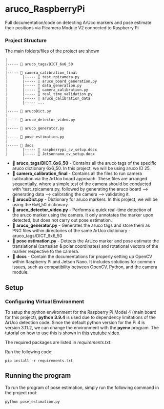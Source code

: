 # aruco_RaspberryPi
Full documentation/code on detecting ArUco markers and pose estimate their positions via Picamera Module V2 connected to Raspberry Pi

### Project Structure
The main folders/files of the project are shown
```
|
|----- 📁 aruco_tags/DICT_6x6_50
|
|----- 📁 camera_calibration_final
|       |----- 🐍 test_rpicamera.py
|       |----- 🐍 aruco_board_generation.py
|       |----- 🐍 data_generation.py
|       |----- 🐍 camera_calibration.py
|       |----- 🐍 real_time_validation.py
|       |----- 📁 aruco_calibration_data
|       |----- ...
|
|----- 🐍 arucoDict.py
|
|----- 🐍 aruco_detector_video.py
|
|----- 🐍 aruco_generator.py
|
|----- 🐍 pose estimation.py
|
|----- 📁 docs
|       |----- 📄 raspberrypi_cv_setup.docx
|       |----- 📄 Jetsonnano_cv_setup.docx

```
* 📁 **aruco_tags/DICT_6x6_50** - Contains all the aruco tags of the specific aruco dictionary 6x6_50. In this project, we will be using aruco ID 25.
* 📁 **camera_calibration_final** - Contains all the files to run camera calibration via the ArUco board approach. These files are arranged sequentially, where a simple test of the camera should be conducted with 'test_rpicamera.py, followed by generating the aruco board --> generating data --> calibrating the camera --> validating it.
* 🐍 **arucoDict.py** - Dictionary for aruco markers. In this project, we will be using the 6x6_50 dictionary.
* 🐍 **aruco_detector_video.py** - Performs a quick real-time detection of the aruco marker using the camera. It only annotates the marker upon detected, but does not carry out pose estimation.
* 🐍 **aruco_generator.py** - Generates the aruco tags and store them as PNG files within directories of the same ArUco dictionary - aruco_tags/DICT_6x6_50
* 🐍 **pose estimation.py** - Detects the ArUco marker and pose estimate the translational (cartesian & polar coordinates) and rotational vectors of the marker respective to the camera.
* 📁 **docs** - Contain the documentations for properly setting up OpenCV within Raspberry Pi and Jetson Nano. It includes solutions for common issues, such as compatibility between OpenCV, Python, and the camera module.

## Setup
### Configuring Virtual Environment
To setup the python environment for the Raspberry Pi Model 4 (main board for 
this project), **python 3.9.4** is used due to dependency limitations of the 
ArUco detection code. Since the default python version for the Pi 4 is version
3.11.2, we can change the environment with the **pyenv** program. The tutorial
on how to use this is shown in [this youtube video](https://www.youtube.com/watch?v=QdlopCUuXxw&t=6s).

The required packages are listed in *requirements.txt*.

Run the following code:
```code
pip install -r requirements.txt
```

## Running the program
To run the program of pose estimation, simply run the following command in the project root:
```code
python pose_estimation.py
```



